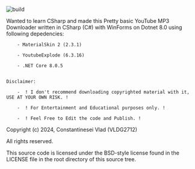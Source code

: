 ![build](https://github.com/VLDG2712/YT2MP3Sharp/actions/workflows/dotnet.yml/badge.svg)

Wanted to learn CSharp and made this
Pretty basic YouTube MP3 Downloader written in CSharp (C#) with WinForms on Dotnet 8.0 using following depedencies:
       
        - MaterialSkin 2 (2.3.1)
        
        - YoutubeExplode (6.3.16)
        
        - .NET Core 8.0.5


    Disclaimer:

        -  ! I don't recommend downloading copyrighted material with it, USE AT YOUR OWN RISK. !

        -  ! For Entertainment and Educational purposes only. !

        -  ! Feel Free to Edit the code and Publish. !


Copyright (c) 2024, Constantinesei Vlad (VLDG2712)

All rights reserved.

This source code is licensed under the BSD-style license found in the
LICENSE file in the root directory of this source tree. 
